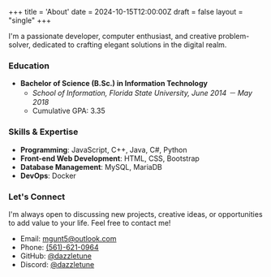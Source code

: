 +++
title = 'About'
date = 2024-10-15T12:00:00Z
draft = false
layout = "single"
+++

I'm a passionate developer, computer enthusiast, and creative problem-solver, dedicated to crafting elegant solutions in the digital realm.

### Education

- **Bachelor of Science (B.Sc.) in Information Technology**
  - *School of Information, Florida State University, June 2014 － May 2018*
  - Cumulative GPA: 3.35

### Skills & Expertise

- **Programming**: JavaScript, C++, Java, C#, Python
- **Front-end Web Development**: HTML, CSS, Bootstrap
- **Database Management**: MySQL, MariaDB
- **DevOps**: Docker

### Let's Connect

I'm always open to discussing new projects, creative ideas, or opportunities to add value to your life. Feel free to contact me!

- Email: <mgunt5@outlook.com>
- Phone: [(561)-621-0964](tel:+15616210964)
- GitHub: [@dazzletune](https://github.com/dazzletune)
- Discord: [@dazzletune](https://discord.com/users/1153385697512804362)